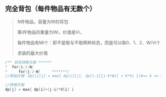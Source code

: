 ## 完全背包（每件物品有无数个）

> N件物品，容量为W的背包
>
> 第i件物品的重量为Wi，价值是Vi，
>
> 每件物品有Mi个：即不是取与不取两种状态，而是可以取0、1、2、W/Vi个
>
> 求装的最大价值

``` java
/** 状态转移方程 ******
*  for(i:1~N)
*	  for(j:1~W)     *******/
//原始方程：dp[i][j] = max{ dp[i][j], dp[i-1][j-k*Wi] + K*Vi }(0<= k <= Mi)

//转移方程
dp[j] = max{ dp[i]+(j-i)*V[i] }

```

